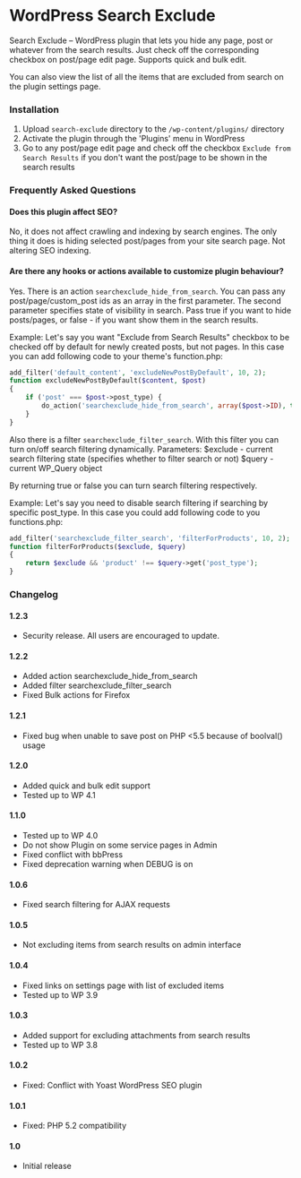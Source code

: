 WordPress Search Exclude
=================

Search Exclude – WordPress plugin that lets you hide any page, post or whatever from the search results. Just check off the corresponding checkbox on post/page edit page.
Supports quick and bulk edit.

You can also view the list of all the items that are excluded from search on the plugin settings page.

### Installation

1. Upload `search-exclude` directory to the `/wp-content/plugins/` directory
2. Activate the plugin through the 'Plugins' menu in WordPress
3. Go to any post/page edit page and check off the checkbox `Exclude from Search Results` if you don't want the post/page to be shown in the search results

### Frequently Asked Questions

#### Does this plugin affect SEO?

No, it does not affect crawling and indexing by search engines.
The only thing it does is hiding selected post/pages from your site search page. Not altering SEO indexing.

#### Are there any hooks or actions available to customize plugin behaviour?

Yes.
There is an action `searchexclude_hide_from_search`.
You can pass any post/page/custom_post ids as an array in the first parameter.
The second parameter specifies state of visibility in search. Pass true if you want to hide posts/pages,
or false - if you want show them in the search results.

Example:
Let's say you want "Exclude from Search Results" checkbox to be checked off by default
for newly created posts, but not pages. In this case you can add following code
to your theme's function.php:

```php
add_filter('default_content', 'excludeNewPostByDefault', 10, 2);
function excludeNewPostByDefault($content, $post)
{
	if ('post' === $post->post_type) {
        do_action('searchexclude_hide_from_search', array($post->ID), true);
	}
}
```

Also there is a filter `searchexclude_filter_search`.
With this filter you can turn on/off search filtering dynamically.
Parameters:
$exclude - current search filtering state (specifies whether to filter search or not)
$query - current WP_Query object

By returning true or false you can turn search filtering respectively.

Example:
Let's say you need to disable search filtering if searching by specific post_type.
In this case you could add following code to you functions.php:
```php
add_filter('searchexclude_filter_search', 'filterForProducts', 10, 2);
function filterForProducts($exclude, $query)
{
    return $exclude && 'product' !== $query->get('post_type');
}
```

### Changelog

#### 1.2.3
* Security release. All users are encouraged to update.

#### 1.2.2
* Added action searchexclude_hide_from_search
* Added filter searchexclude_filter_search
* Fixed Bulk actions for Firefox

#### 1.2.1
* Fixed bug when unable to save post on PHP <5.5 because of boolval() usage

#### 1.2.0
* Added quick and bulk edit support
* Tested up to WP 4.1

#### 1.1.0
* Tested up to WP 4.0
* Do not show Plugin on some service pages in Admin
* Fixed conflict with bbPress
* Fixed deprecation warning when DEBUG is on

#### 1.0.6
* Fixed search filtering for AJAX requests

#### 1.0.5
* Not excluding items from search results on admin interface

#### 1.0.4
* Fixed links on settings page with list of excluded items
* Tested up to WP 3.9

#### 1.0.3
* Added support for excluding attachments from search results
* Tested up to WP 3.8

#### 1.0.2
* Fixed: Conflict with Yoast WordPress SEO plugin

#### 1.0.1
* Fixed: PHP 5.2 compatibility

#### 1.0
* Initial release
